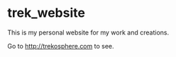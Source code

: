 # trek_website

This is my personal website for my work and creations.

Go to http://trekosphere.com to see.
